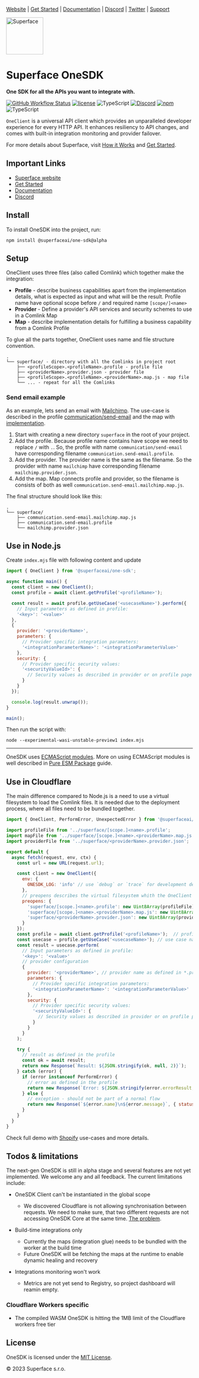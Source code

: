 [Website](https://superface.ai) | [Get Started](https://superface.ai/docs/getting-started) | [Documentation](https://superface.ai/docs) | [Discord](https://sfc.is/discord) | [Twitter](https://twitter.com/superfaceai) | [Support](https://superface.ai/support)

<img src="https://github.com/superfaceai/one-sdk/raw/main/docs/LogoGreen.png" alt="Superface" width="100" height="100">

# Superface OneSDK

**One SDK for all the APIs you want to integrate with.**

[![GitHub Workflow Status](https://img.shields.io/github/actions/workflow/status/superfaceai/one-sdk/ci_cd.yml)](https://github.com/superfaceai/one-sdk/actions/workflows/ci_cd.yml)
[![license](https://img.shields.io/npm/l/@superfaceai/one-sdk)](LICENSE)
![TypeScript](https://img.shields.io/static/v1?message=TypeScript&&logoColor=ffffff&color=007acc&labelColor=5c5c5c&label=built%20with)
[![Discord](https://img.shields.io/discord/819563244418105354?logo=discord&logoColor=fff)](https://sfc.is/discord)
[![npm](https://img.shields.io/npm/v/@superfaceai/one-sdk/alpha.svg)](https://www.npmjs.com/package/@superfaceai/one-sdk/v/alpha)
![TypeScript](https://img.shields.io/static/v1?message=TypeScript&&logoColor=ffffff&color=007acc&labelColor=5c5c5c&label=built%20with)

`OneClient` is a universal API client which provides an unparalleled developer experience for every HTTP API. It enhances resiliency to API changes, and comes with built-in integration monitoring and provider failover.

For more details about Superface, visit [How it Works](https://superface.ai/how-it-works) and [Get Started](https://superface.ai/docs/getting-started).

## Important Links

- [Superface website](https://superface.ai)
- [Get Started](https://superface.ai/docs/getting-started)
- [Documentation](https://superface.ai/docs)
- [Discord](https://sfc.is/discord)

## Install

To install OneSDK into the project, run:

```shell
npm install @superfaceai/one-sdk@alpha
```

## Setup

OneClient uses three files (also called Comlink) which together make the integration:
- **Profile** - describe business capabilities apart from the implementation details, what is expected as input and what will be the result. Profile name have optional scope before `/` and required name `[scope/]<name>`
- **Provider** - Define a provider's API services and security schemes to use in a Comlink Map
- **Map** - describe implementation details for fulfilling a business capability from a Comlink Profile

To glue all the parts together, OneClient uses name and file structure convention.

```
.
└── superface/ - directory with all the Comlinks in project root
    ├── <profileScope>.<profileName>.profile - profile file
    ├── <providerName>.provider.json - provider file
    ├── <profileScope>.<profileName>.<providerName>.map.js - map file
    └── ... - repeat for all the Comlinks
```

### Send email example

As an example, lets send an email with [Mailchimp](https://github.com/superfaceai/one-sdk/blob/main/examples/maps/src/mailchimp.provider.json). The use-case is described in the profile [communication/send-email](https://github.com/superfaceai/one-sdk/blob/main/examples/maps/src/communication.send-email.profile) and the map with [implementation](https://github.com/superfaceai/one-sdk/blob/feat/superface_assets_convention/examples/maps/src/communication.send-email.mailchimp.map.js).

1. Start with creating a new directory `superface` in the root of your project.
2. Add the profile. Because profile name contains have scope we need to replace `/` with `.`. So, the profile with name `communication/send-email` have corresponding filename `communication.send-email.profile`.
3. Add the provider. The provider name is the same as the filename. So the provider with name `mailchimp` have corresponding filename `mailchimp.provider.json`.
4. Add the map. Map connects profile and provider, so the filename is consists of both as well `communication.send-email.mailchimp.map.js`.

The final structure should look like this:
```
.
└── superface/
    ├── communication.send-email.mailchimp.map.js
    ├── communication.send-email.profile
    └── mailchimp.provider.json
```

## Use in Node.js

Create `index.mjs` file with following content and update 

```js
import { OneClient } from '@superfaceai/one-sdk';

async function main() {
  const client = new OneClient();
  const profile = await client.getProfile('<profileName>');

  const result = await profile.getUseCase('<usecaseName>').perform({
    // Input parameters as defined in profile:
    '<key>': '<value>'
  },
  {
    provider: '<providerName>',
    parameters: {
      // Provider specific integration parameters:
      '<integrationParameterName>': '<integrationParameterValue>'
    },
    security: {
      // Provider specific security values:
      '<securityValueId>': {
        // Security values as described in provider or on profile page
      }
    }
  });

  console.log(result.unwrap());
}

main();
```

Then run the script with:

```shell
node --experimental-wasi-unstable-preview1 index.mjs
```

---

OneSDK uses [ECMAScript modules](https://developer.mozilla.org/en-US/docs/Web/JavaScript/Guide/Modules). More on using ECMAScript modules is well described in [Pure ESM Package](https://gist.github.com/sindresorhus/a39789f98801d908bbc7ff3ecc99d99c) guide.

## Use in Cloudflare

The main difference compared to Node.js is a need to use a virtual filesystem to load the Comlink files. It is needed due to the deployment process, where all files need to be bundled together.

```js
import { OneClient, PerformError, UnexpectedError } from '@superfaceai/one-sdk/cloudflare';

import profileFile from '../superface/[scope.]<name>.profile';
import mapFile from '../superface/[scope.]<name>.<providerName>.map.js';
import providerFile from '../superface/<providerName>.provider.json';

export default {
  async fetch(request, env, ctx) {
    const url = new URL(request.url);

    const client = new OneClient({
      env: {
        ONESDK_LOG: 'info' // use `debug` or `trace` for development debugging
      },
      // preopens describes the virtual filesystem whith the OneClient file convention mapped to assets
      preopens: {
        'superface/[scope.]<name>.profile': new Uint8Array(profileFile),
        'superface/[scope.]<name>.<providerName>.map.js': new Uint8Array(mapFile),
        'superface/<providerName>.provider.json': new Uint8Array(providerFile)
      }
    });
    const profile = await client.getProfile('<profileName>');  // profile id as defined in *.profile
    const usecase = profile.getUseCase('<usecaseName>'); // use case name as defined in the profile
    const result = usecase.perform(
      // Input parameters as defined in profile:
      '<key>': '<value>'
      // provider configuration
      {
        provider: '<providerName>', // provider name as defined in *.provider.json
        parameters: {
          // Provider specific integration parameters:
          '<integrationParameterName>': '<integrationParameterValue>'
        },
        security: {
          // Provider specific security values:
          '<securityValueId>': {
            // Security values as described in provider or on profile page
          }
        }
      }
    );

    try {
      // result as defined in the profile
      const ok = await result;
      return new Response(`Result: ${JSON.stringify(ok, null, 2)}`);
    } catch (error) {
      if (error instanceof PerformError) {
        // error as defined in the profile
        return new Response(`Error: ${JSON.stringify(error.errorResult, null, 2)}`, { status: 400 });
      } else {
        // exception - should not be part of a normal flow
        return new Response(`${error.name}\n${error.message}`, { status: 500 });
      }
    }
  }
}
```

Check full demo with [Shopify](https://github.com/superfaceai/demo-cloudflare-shopify/tree/main) use-cases and more details.

## Todos & limitations

The next-gen OneSDK is still in alpha stage and several features are not yet implemented. We welcome any and all feedback. The current limitations include:

- OneSDK Client can't be instantiated in the global scope
  - We discovered Cloudflare is not allowing synchronisation between requests. We need to make sure, that two different requests are not accessing OneSDK Core at the same time. [The problem](https://zuplo.com/blog/the-script-will-never-generate-a-response-on-cloudflare-workers).
 
- Build-time integrations only
  - Currently the maps (integration glue) needs to be bundled with the worker at the build time
  - Future OneSDK will be fetching the maps at the runtime to enable dynamic healing and recovery

- Integrations monitoring won't work
  - Metrics are not yet send to Registry, so project dashboard will reamin empty.

### Cloudflare Workers specific

- The compiled WASM OneSDK is hitting the 1MB limit of the Cloudflare workers free tier

## License

OneSDK is licensed under the [MIT License](LICENSE).

© 2023 Superface s.r.o.